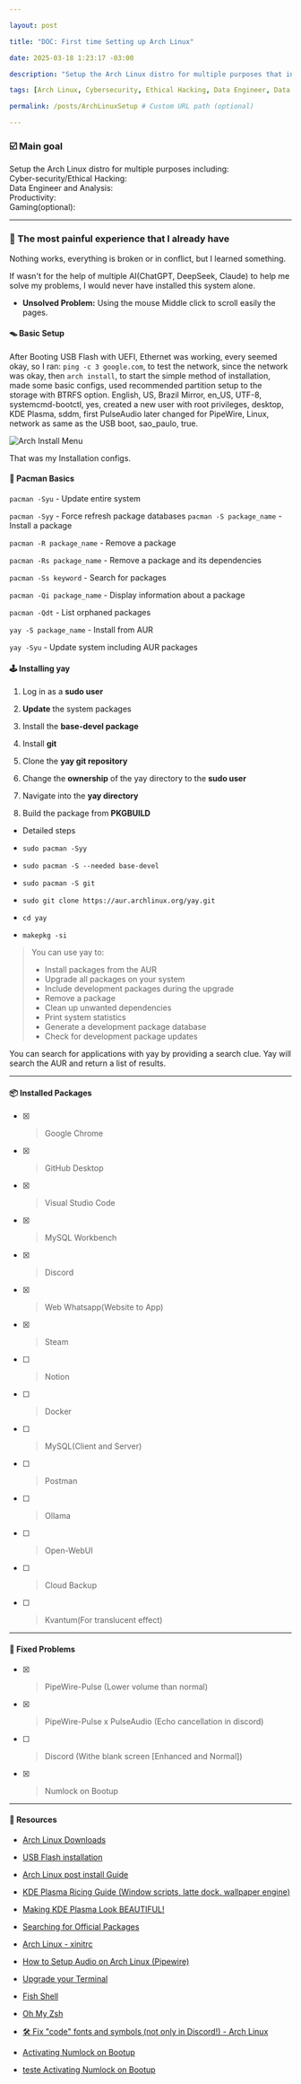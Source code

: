 ```yaml
---

layout: post

title: "DOC: First time Setting up Arch Linux"

date: 2025-03-18 1:23:17 -03:00

description: "Setup the Arch Linux distro for multiple purposes that include: Cybersecurity/Ethical Hacking, Data Engineer and analysis, Productivity and Gaming(optional)"

tags: [Arch Linux, Cybersecurity, Ethical Hacking, Data Engineer, Data Analysis, Productivity, Gaming, Coding]

permalink: /posts/ArchLinuxSetup # Custom URL path (optional)

---
```


  
  

### ☑️ Main goal
Setup the Arch Linux distro for multiple purposes including:  
Cyber-security/Ethical Hacking:  
Data Engineer and Analysis:  
Productivity:  
Gaming(optional):  

---

### 💢 The most painful experience that I already have

Nothing works, everything is broken or in conflict, but I learned something.

If wasn't for the help of multiple AI(ChatGPT, DeepSeek, Claude) to help me solve my problems, I would never have installed this system alone.

- **Unsolved Problem:** Using the mouse Middle click to scroll easily the pages.

#### 🪤 Basic Setup

After Booting USB Flash with UEFI, Ethernet was working, every seemed okay, so I ran: `ping -c 3 google.com`, to test the network, since the network was okay, then `arch install`, to start the simple method of installation, made some basic configs, used recommended partition setup to the storage with BTRFS option. English, US, Brazil Mirror, en_US, UTF-8, systemcmd-bootctl, yes, created a new user with root privileges, desktop, KDE Plasma, sddm, first PulseAudio later changed for PipeWire, Linux, network as same as the USB boot, sao_paulo, true.

![Arch Install Menu](https://blog.desdelinux.net/wp-content/uploads/2022/04/Arch-Install.png)  

That was my Installation configs.

  

#### 👾 Pacman Basics

`pacman -Syu` - Update entire system

`pacman -Syy` - Force refresh package databases
`pacman -S package_name` - Install a package

`pacman -R package_name` - Remove a package

`pacman -Rs package_name` - Remove a package and its dependencies

`pacman -Ss keyword` - Search for packages

`pacman -Qi package_name` - Display information about a package

`pacman -Qdt` - List orphaned packages

`yay -S package_name` - Install from AUR

`yay -Syu` - Update system including AUR packages

  

#### 🕹️ Installing yay

1. Log in as a **sudo user**

2. **Update** the system packages

3. Install the **base-devel package**

4. Install **git**

5. Clone the **yay git repository**

6. Change the **ownership** of the yay directory to the **sudo user**

7. Navigate into the **yay directory**

8. Build the package from **PKGBUILD**

- Detailed steps

- `sudo pacman -Syy`

- `sudo pacman -S --needed base-devel`

- `sudo pacman -S git`

- `sudo git clone https://aur.archlinux.org/yay.git`

- `cd yay`

- `makepkg -si`

  

> You can use yay to:
> - Install packages from the AUR
> - Upgrade all packages on your system
> - Include development packages during the upgrade
> - Remove a package
> - Clean up unwanted dependencies
> - Print system statistics
> - Generate a development package database
> - Check for development package updates

You can search for applications with yay by providing a search clue. Yay will search the AUR and return a list of results.

  

---

  

#### 📦 Installed Packages

- [X] > Google Chrome

- [X] > GitHub Desktop

- [X] > Visual Studio Code

- [X] > MySQL Workbench

- [X] > Discord

- [X] > Web Whatsapp(Website to App)

- [X] > Steam

- [ ] > Notion

- [ ] > Docker

- [ ] > MySQL(Client and Server)

- [ ] > Postman

- [ ] > Ollama

- [ ] > Open-WebUI

- [ ] > Cloud Backup

- [ ] >  Kvantum(For translucent effect)

  

---

  

#### 🔧 Fixed Problems

- [X] > PipeWire-Pulse (Lower volume than normal)

- [X] > PipeWire-Pulse x PulseAudio (Echo cancellation in discord)

- [ ] > Discord (Withe blank screen [Enhanced and Normal])

- [x] > Numlock on Bootup

---

#### 📂 Resources

- [Arch Linux Downloads](https://archlinux.org/download/)

- [USB Flash installation](https://wiki.archlinux.org/title/USB_flash_installation_medium#In_Windows)

- [Arch Linux post install Guide](https://youtu.be/YPrhIfm3VJs)

- [KDE Plasma Ricing Guide (Window scripts, latte dock, wallpaper engine)](https://youtu.be/7tWTagDykiI)

- [Making KDE Plasma Look BEAUTIFUL!](https://youtu.be/R6C-RNhHMrE?si=V6BB8StbT7vvufqT)

- [Searching for Official Packages](https://archlinux.org/)

- [Arch Linux - xinitrc](https://wiki.archlinux.org/title/Xinit#xinitrc)

- [How to Setup Audio on Arch Linux (Pipewire)](https://youtu.be/zmNCi9wqiuU)

- [Upgrade your Terminal](https://youtu.be/80PHRWH84Tc)

-  [Fish Shell](https://fishshell.com/)

- [Oh My Zsh](https://ohmyz.sh/)

- [🛠️ Fix "code" fonts and symbols (not only in Discord!) - Arch Linux](https://youtu.be/hTklkv0_s-U) 

- [Activating Numlock on Bootup](https://wiki.archlinux.org/title/Activating_numlock_on_bootup) 

- <a href="https://wiki.archlinux.org/title/Activating_numlock_on_bootup" target="_blank"> teste Activating Numlock on Bootup</a>
